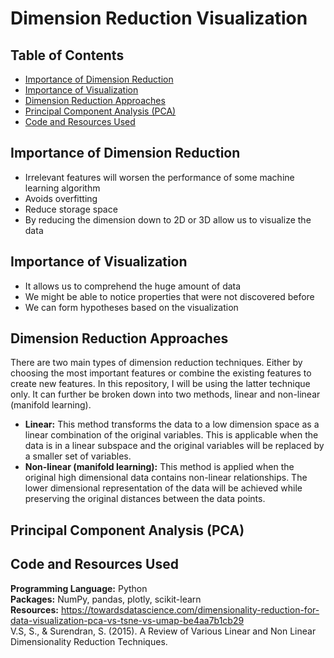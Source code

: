 # Dimension Reduction Visualization

## Table of Contents  

<!--ts-->
   * [Importance of Dimension Reduction](#importance-of-dimension-reduction)
   * [Importance of Visualization](#importance-of-visualization)
   * [Dimension Reduction Approaches](#dimension-reduction-approaches)
   * [Principal Component Analysis (PCA)](#Principal-Component-Analysis-PCA)
   * [Code and Resources Used](#code-and-resources-used)
<!--te-->

## Importance of Dimension Reduction

* Irrelevant features will worsen the performance of some machine learning algorithm
* Avoids overfitting
* Reduce storage space
* By reducing the dimension down to 2D or 3D allow us to visualize the data

## Importance of Visualization

* It allows us to comprehend the huge amount of data
* We might be able to notice properties that were not discovered before
* We can form hypotheses based on the visualization

## Dimension Reduction Approaches

There are two main types of dimension reduction techniques. Either by choosing the most important features or combine the existing features to create new features. In this repository, I will be using the latter technique only. It can further be broken down into two methods, linear and non-linear (manifold learning). 

* **Linear:** This method transforms the data to a low dimension space as a linear combination of the original variables. This is applicable when the data is in a linear subspace and the original variables will be replaced by a smaller set of variables. 
* **Non-linear (manifold learning):** This method is applied when the original high dimensional data contains non-linear relationships. The lower dimensional representation of the data will be achieved while preserving the original distances between the data points.

## Principal Component Analysis (PCA)


## Code and Resources Used

**Programming Language:** Python  
**Packages:** NumPy, pandas, plotly, scikit-learn  
**Resources:**
https://towardsdatascience.com/dimensionality-reduction-for-data-visualization-pca-vs-tsne-vs-umap-be4aa7b1cb29  
V.S, S., & Surendran, S. (2015). A Review of Various Linear and Non Linear Dimensionality Reduction Techniques.
